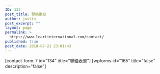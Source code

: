 ```yaml
---
ID: 132
post_title: 聯絡樂亞
author: justin
post_excerpt: ""
layout: page
permalink: >
  https://www.leartinternational.com/contact/
published: true
post_date: 2018-07-21 23:01:43
---
```

[contact-form-7 id="134" title="聯絡表單"]
[wpforms id="165" title="false" description="false"]